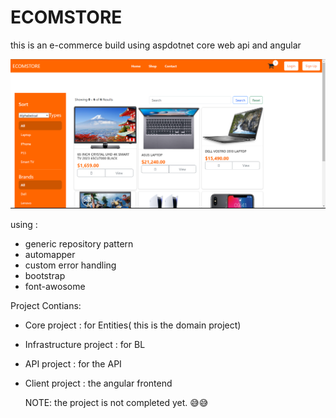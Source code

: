 # ECOMSTORE
this is an e-commerce build using aspdotnet core web api and angular

![Project Image](https://github.com/MohammedHamed12121/Ecomstore/blob/main/Ecomstore.PNG)

using : 
- generic repository pattern
- automapper
- custom error handling
- bootstrap
- font-awosome

Project Contians:
* Core project : for Entities( this is the domain project)
* Infrastructure project : for BL
* API project : for the API
* Client project : the angular frontend

  NOTE: the project is not completed yet. 😅😅
